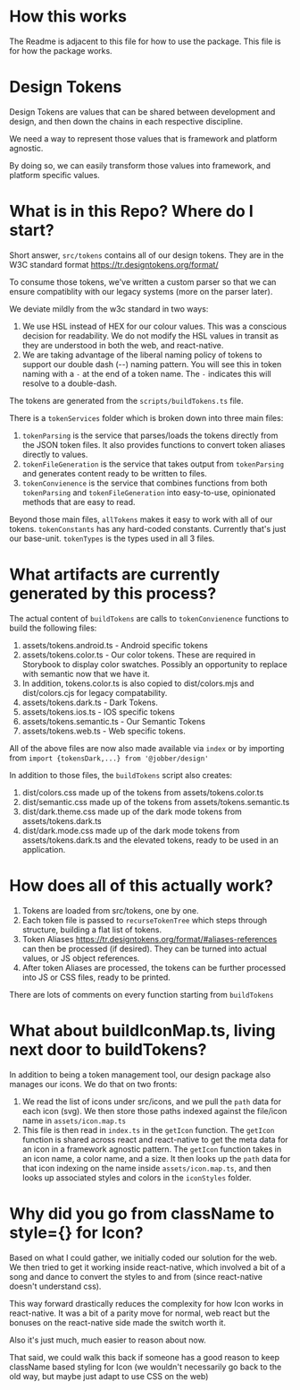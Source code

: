 # How this works

The Readme is adjacent to this file for how to use the package. This file is for
how the package works.

# Design Tokens

Design Tokens are values that can be shared between development and design, and
then down the chains in each respective discipline.

We need a way to represent those values that is framework and platform agnostic.

By doing so, we can easily transform those values into framework, and platform
specific values.

# What is in this Repo? Where do I start?

Short answer, `src/tokens` contains all of our design tokens. They are in the
W3C standard format https://tr.designtokens.org/format/

To consume those tokens, we've written a custom parser so that we can ensure
compatiblity with our legacy systems (more on the parser later).

We deviate mildly from the w3c standard in two ways:

1. We use HSL instead of HEX for our colour values. This was a conscious
   decision for readability. We do not modify the HSL values in transit as they
   are understood in both the web, and react-native.
1. We are taking advantage of the liberal naming policy of tokens to support our
   double dash (--) naming pattern. You will see this in token naming with a `-`
   at the end of a token name. The `-` indicates this will resolve to a
   double-dash.

The tokens are generated from the `scripts/buildTokens.ts` file.

There is a `tokenServices` folder which is broken down into three main files:

1. `tokenParsing` is the service that parses/loads the tokens directly from the
   JSON token files. It also provides functions to convert token aliases
   directly to values.
1. `tokenFileGeneration` is the service that takes output from `tokenParsing`
   and generates content ready to be written to files.
1. `tokenConvienence` is the service that combines functions from both
   `tokenParsing` and `tokenFileGeneration` into easy-to-use, opinionated
   methods that are easy to read.

Beyond those main files, `allTokens` makes it easy to work with all of our
tokens. `tokenConstants` has any hard-coded constants. Currently that's just our
base-unit. `tokenTypes` is the types used in all 3 files.

# What artifacts are currently generated by this process?

The actual content of `buildTokens` are calls to `tokenConvienence` functions to
build the following files:

1. assets/tokens.android.ts - Android specific tokens
1. assets/tokens.color.ts - Our color tokens. These are required in Storybook to
   display color swatches. Possibly an opportunity to replace with semantic now
   that we have it.
1. In addition, tokens.color.ts is also copied to dist/colors.mjs and
   dist/colors.cjs for legacy compatability.
1. assets/tokens.dark.ts - Dark Tokens.
1. assets/tokens.ios.ts - IOS specific tokens
1. assets/tokens.semantic.ts - Our Semantic Tokens
1. assets/tokens.web.ts - Web specific tokens.

All of the above files are now also made available via `index` or by importing
from `import {tokensDark,...} from '@jobber/design'`

In addition to those files, the `buildTokens` script also creates:

1. dist/colors.css made up of the tokens from assets/tokens.color.ts
1. dist/semantic.css made up of the tokens from assets/tokens.semantic.ts
1. dist/dark.theme.css made up of the dark mode tokens from
   assets/tokens.dark.ts
1. dist/dark.mode.css made up of the dark mode tokens from assets/tokens.dark.ts
   and the elevated tokens, ready to be used in an application.

# How does all of this actually work?

1. Tokens are loaded from src/tokens, one by one.
1. Each token file is passed to `recurseTokenTree` which steps through
   structure, building a flat list of tokens.
1. Token Aliases https://tr.designtokens.org/format/#aliases-references can then
   be processed (if desired). They can be turned into actual values, or JS
   object references.
1. After token Aliases are processed, the tokens can be further processed into
   JS or CSS files, ready to be printed.

There are lots of comments on every function starting from `buildTokens`

# What about buildIconMap.ts, living next door to buildTokens?

In addition to being a token management tool, our design package also manages
our icons. We do that on two fronts:

1. We read the list of icons under src/icons, and we pull the `path` data for
   each icon (svg). We then store those paths indexed against the file/icon name
   in `assets/icon.map.ts`
1. This file is then read in `index.ts` in the `getIcon` function. The `getIcon`
   function is shared across react and react-native to get the meta data for an
   icon in a framework agnostic pattern. The `getIcon` function takes in an icon
   name, a color name, and a size. It then looks up the `path` data for that
   icon indexing on the name inside `assets/icon.map.ts`, and then looks up
   associated styles and colors in the `iconStyles` folder.

# Why did you go from className to style={} for Icon?

Based on what I could gather, we initially coded our solution for the web. We
then tried to get it working inside react-native, which involved a bit of a song
and dance to convert the styles to and from (since react-native doesn't
understand css).

This way forward drastically reduces the complexity for how Icon works in
react-native. It was a bit of a parity move for normal, web react but the
bonuses on the react-native side made the switch worth it.

Also it's just much, much easier to reason about now.

That said, we could walk this back if someone has a good reason to keep
className based styling for Icon (we wouldn't necessarily go back to the old
way, but maybe just adapt to use CSS on the web)
